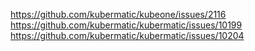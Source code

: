 https://github.com/kubermatic/kubeone/issues/2116
https://github.com/kubermatic/kubermatic/issues/10199
https://github.com/kubermatic/kubermatic/issues/10204